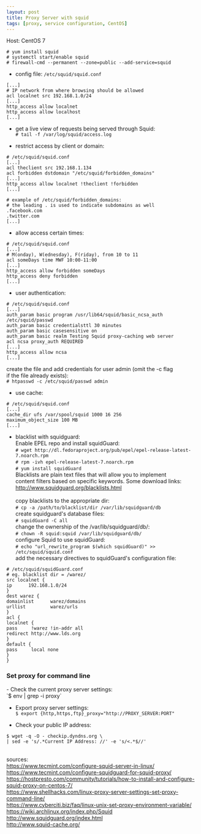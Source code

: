 ```yaml
---
layout: post
title: Proxy Server with squid
tags: [proxy, service configuration, CentOS]
---
```


Host: CentOS 7<br>

`# yum install squid`<br>
`# systemctl start/enable squid`<br>
`# firewall-cmd --permanent --zone=public --add-service=squid`<br>

- config file: `/etc/squid/squid.conf`
```
[...]
# IP network from where browsing should be allowed
acl localnet src 192.168.1.0/24
[...]
http_access allow localnet
http_access allow localhost
[...]
```

- get a live view of requests being served through Squid:<br>
`# tail -f /var/log/squid/access.log`<br>

- restrict access by client or domain:<br>
```console
# /etc/squid/squid.conf
[...]
acl theclient src 192.168.1.134
acl forbidden dstdomain "/etc/squid/forbidden_domains"
[...]
http_access allow localnet !theclient !forbidden
[...]
```
```
# example of /etc/squid/forbidden_domains:
# the leading . is used to indicate subdomains as well
.facebook.com
.twitter.com
[...]
```

- allow access certain times:<br>
```
# /etc/squid/squid.conf
[...]
# M(onday), W(ednesday), F(riday), from 10 to 11
acl someDays time MWF 10:00-11:00
[...]
http_access allow forbidden someDays
http_access deny forbidden
[...]
```

- user authentication:<br>
```
# /etc/squid/squid.conf
[...]
auth_param basic program /usr/lib64/squid/basic_ncsa_auth /etc/squid/passwd
auth_param basic credentialsttl 30 minutes
auth_param basic casesensitive on
auth_param basic realm Testing Squid proxy-caching web server
acl ncsa proxy_auth REQUIRED
[...]
http_access allow ncsa
[...]
```
create the file and add credentials for user admin (omit the -c flag <br>
if the file already exists):<br>
`# htpasswd -c /etc/squid/passwd admin`

- use cache:<br>
```
# /etc/squid/squid.conf
[...]
cache_dir ufs /var/spool/squid 1000 16 256
maximum_object_size 100 MB
[...]
```

- blacklist with squidguard:<br>
Enable EPEL repo and install squidGuard:<br>
`# wget http://dl.fedoraproject.org/pub/epel/epel-release-latest-7.noarch.rpm`<br>
`# rpm -ivh epel-release-latest-7.noarch.rpm`<br>
`# yum install squidGuard`<br>
Blacklists are plain text files that will allow you to implement <br>
content filters based on specific keywords. Some download links:<br>
http://www.squidguard.org/blacklists.html<br><br>
copy blacklists to the appropriate dir:<br>
`# cp -a /path/to/blacklist/dir /var/lib/squidguard/db`<br>
create squidguard's database files:<br>
`# squidGuard -C all`<br>
change the ownership of the /var/lib/squidguard/db/:<br>
`# chown -R squid:squid /var/lib/squidguard/db/`<br>
configure Squid to use squidGuard:<br>
`# echo "url_rewrite_program $(which squidGuard)" >> /etc/squid/squid.conf`<br>
add the necessary directives to squidGuard's configuration file:<br>
```
# /etc/squid/squidGuard.conf
# eg. blacklist dir = /warez/
src localnet {
ip      192.168.1.0/24
}
dest warez {
domainlist      warez/domains
urllist         warez/urls
}
acl {
localnet {
pass     !warez !in-addr all
redirect http://www.lds.org
}
default {
pass     local none
}
}
```

<H3>Set proxy for command line</H3>
- Check the current proxy server settings:<br>
`$ env | grep -i proxy`<br>

- Export proxy server settings:<br>
`$ export {http,https,ftp}_proxy="http://PROXY_SERVER:PORT"`

- Check your public IP address:<br>
```
$ wget -q -O - checkip.dyndns.org \
| sed -e 's/.*Current IP Address: //' -e 's/<.*$//'
```

<br>sources:<br>
https://www.tecmint.com/configure-squid-server-in-linux/<br>
https://www.tecmint.com/configure-squidguard-for-squid-proxy/<br>
https://hostpresto.com/community/tutorials/how-to-install-and-configure-squid-proxy-on-centos-7/<br>
https://www.shellhacks.com/linux-proxy-server-settings-set-proxy-command-line/<br>
https://www.cyberciti.biz/faq/linux-unix-set-proxy-environment-variable/<br>
https://wiki.archlinux.org/index.php/Squid<br>
http://www.squidguard.org/index.html<br>
http://www.squid-cache.org/<br>
